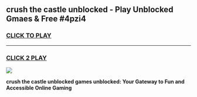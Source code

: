 
## crush the castle unblocked - Play Unblocked Gmaes & Free #4pzi4
<h3>
<a href="https://news.freeplayer.one?title=crush_the_castle_unblocked&ref=24F">CLICK TO PLAY</a></h3>
<hr>

<h3>
<a href="https://news.freeplayer.one?title=crush_the_castle_unblocked&ref=24F">CLICK 2 PLAY</a>
  
</h3>

<a href="https://news.freeplayer.one?title=crush_the_castle_unblocked&ref=24F/"><img src="https://clearcache.store/games.png"></a>


**crush the castle unblocked games unblocked: Your Gateway to Fun and Accessible Online Gaming**
